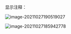 显示注释：

![image-20211027190519027](D:\工作文件\knowledge\总结\Knowledge_pictrue\image-20211027190519027.png)

![image-20211027185942778](D:\工作文件\knowledge\总结\Knowledge_pictrue\image-20211027185942778.png)
